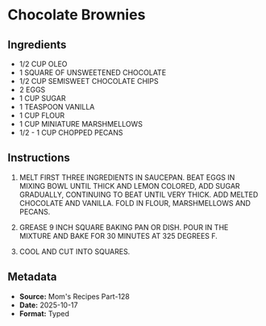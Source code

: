 # Chocolate Brownies

## Ingredients

- 1/2 CUP OLEO
- 1 SQUARE OF UNSWEETENED CHOCOLATE
- 1/2 CUP SEMISWEET CHOCOLATE CHIPS
- 2 EGGS
- 1 CUP SUGAR
- 1 TEASPOON VANILLA
- 1 CUP FLOUR
- 1 CUP MINIATURE MARSHMELLOWS
- 1/2 - 1 CUP CHOPPED PECANS

## Instructions

1. MELT FIRST THREE INGREDIENTS IN SAUCEPAN. BEAT EGGS IN MIXING BOWL UNTIL THICK AND LEMON COLORED, ADD SUGAR GRADUALLY, CONTINUING TO BEAT UNTIL VERY THICK. ADD MELTED CHOCOLATE AND VANILLA. FOLD IN FLOUR, MARSHMELLOWS AND PECANS.

2. GREASE 9 INCH SQUARE BAKING PAN OR DISH. POUR IN THE MIXTURE AND BAKE FOR 30 MINUTES AT 325 DEGREES F.

3. COOL AND CUT INTO SQUARES.

## Metadata

- **Source:** Mom's Recipes Part-128
- **Date:** 2025-10-17
- **Format:** Typed

